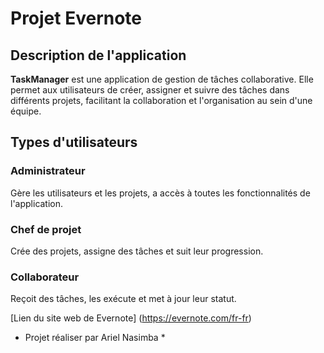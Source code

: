 # Projet Evernote

## Description de l'application
**TaskManager** est une application de gestion de tâches collaborative. Elle permet aux utilisateurs de créer, assigner et suivre des tâches dans différents projets, facilitant la collaboration et l'organisation au sein d'une équipe.

## Types d'utilisateurs

### Administrateur
Gère les utilisateurs et les projets, a accès à toutes les fonctionnalités de l'application.

### Chef de projet
Crée des projets, assigne des tâches et suit leur progression.

### Collaborateur
Reçoit des tâches, les exécute et met à jour leur statut.



[Lien du site web de Evernote] (https://evernote.com/fr-fr)
* Projet réaliser par Ariel Nasimba  *